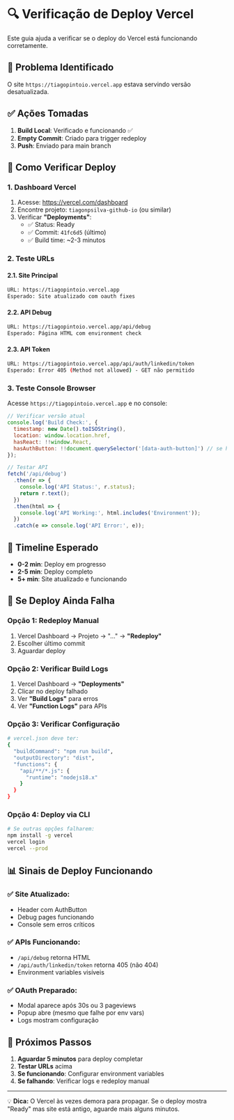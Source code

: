 # 🔍 Verificação de Deploy Vercel

Este guia ajuda a verificar se o deploy do Vercel está funcionando corretamente.

## 🚨 **Problema Identificado**

O site `https://tiagopintoio.vercel.app` estava servindo versão desatualizada.

## ✅ **Ações Tomadas**

1. **Build Local**: Verificado e funcionando ✅
2. **Empty Commit**: Criado para trigger redeploy
3. **Push**: Enviado para main branch

## 🧪 **Como Verificar Deploy**

### **1. Dashboard Vercel**
1. Acesse: https://vercel.com/dashboard
2. Encontre projeto: `tiagonpsilva-github-io` (ou similar)
3. Verificar **"Deployments"**:
   - ✅ Status: Ready
   - ✅ Commit: `41fc6d5` (último)
   - ✅ Build time: ~2-3 minutos

### **2. Teste URLs**

#### **2.1. Site Principal**
```bash
URL: https://tiagopintoio.vercel.app
Esperado: Site atualizado com oauth fixes
```

#### **2.2. API Debug**
```bash
URL: https://tiagopintoio.vercel.app/api/debug
Esperado: Página HTML com environment check
```

#### **2.3. API Token**
```bash
URL: https://tiagopintoio.vercel.app/api/auth/linkedin/token
Esperado: Error 405 (Method not allowed) - GET não permitido
```

### **3. Teste Console Browser**

Acesse `https://tiagopintoio.vercel.app` e no console:

```javascript
// Verificar versão atual
console.log('Build Check:', {
  timestamp: new Date().toISOString(),
  location: window.location.href,
  hasReact: !!window.React,
  hasAuthButton: !!document.querySelector('[data-auth-button]') // se houver
});

// Testar API
fetch('/api/debug')
  .then(r => {
    console.log('API Status:', r.status);
    return r.text();
  })
  .then(html => {
    console.log('API Working:', html.includes('Environment'));
  })
  .catch(e => console.log('API Error:', e));
```

## 🚀 **Timeline Esperado**

- **0-2 min**: Deploy em progresso
- **2-5 min**: Deploy completo
- **5+ min**: Site atualizado e funcionando

## 🔧 **Se Deploy Ainda Falha**

### **Opção 1: Redeploy Manual**
1. Vercel Dashboard → Projeto → "..." → **"Redeploy"**
2. Escolher último commit
3. Aguardar deploy

### **Opção 2: Verificar Build Logs**
1. Vercel Dashboard → **"Deployments"**
2. Clicar no deploy falhado
3. Ver **"Build Logs"** para erros
4. Ver **"Function Logs"** para APIs

### **Opção 3: Verificar Configuração**
```bash
# vercel.json deve ter:
{
  "buildCommand": "npm run build",
  "outputDirectory": "dist",
  "functions": {
    "api/**/*.js": {
      "runtime": "nodejs18.x"
    }
  }
}
```

### **Opção 4: Deploy via CLI**
```bash
# Se outras opções falharem:
npm install -g vercel
vercel login
vercel --prod
```

## 📊 **Sinais de Deploy Funcionando**

### **✅ Site Atualizado:**
- Header com AuthButton
- Debug pages funcionando
- Console sem erros críticos

### **✅ APIs Funcionando:**
- `/api/debug` retorna HTML
- `/api/auth/linkedin/token` retorna 405 (não 404)
- Environment variables visíveis

### **✅ OAuth Preparado:**
- Modal aparece após 30s ou 3 pageviews
- Popup abre (mesmo que falhe por env vars)
- Logs mostram configuração

## 🎯 **Próximos Passos**

1. **Aguardar 5 minutos** para deploy completar
2. **Testar URLs** acima
3. **Se funcionando**: Configurar environment variables
4. **Se falhando**: Verificar logs e redeploy manual

---

💡 **Dica:** O Vercel às vezes demora para propagar. Se o deploy mostra "Ready" mas site está antigo, aguarde mais alguns minutos.